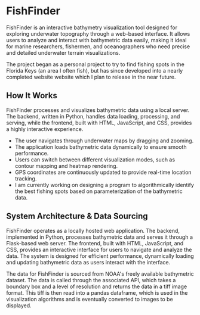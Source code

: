 # FishFinder
 
FishFinder is an interactive bathymetry visualization tool designed for exploring underwater topography through a web-based interface. It allows users to analyze and interact with bathymetric data easily, making it ideal for marine researchers, fishermen, and oceanographers who need precise and detailed underwater terrain visualizations.  

The project began as a personal project to try to find fishing spots in the Florida Keys (an area I often fish), but has since developed into a nearly completed website website which I plan to release in the near future.  

## How It Works
FishFinder processes and visualizes bathymetric data using a local server. The backend, written in Python, handles data loading, processing, and serving, while the frontend, built with HTML, JavaScript, and CSS, provides a highly interactive experience.  
- The user navigates through underwater maps by dragging and zooming.
- The application loads bathymetric data dynamically to ensure smooth performance.
- Users can switch between different visualization modes, such as contour mapping and heatmap rendering.
- GPS coordinates are continuously updated to provide real-time location tracking.
- I am currently working on designing a program to algorithmically identify the best fishing spots based on parameterization of the bathymetric data. 

## System Architecture & Data Sourcing
FishFinder operates as a locally hosted web application. The backend, implemented in Python, processes bathymetric data and serves it through a Flask-based web server. The frontend, built with HTML, JavaScript, and CSS, provides an interactive interface for users to navigate and analyze the data. The system is designed for efficient performance, dynamically loading and updating bathymetric data as users interact with the interface.  

The data for FishFinder is sourced from NOAA's freely available bathymetric dataset. The data is called through the associated API, which takes a boundary box and a level of resolution and returns the data in a tiff image format. This tiff is then read into a pandas dataframe, which is used in the visualization algorithms and is eventually converted to images to be displayed. 
